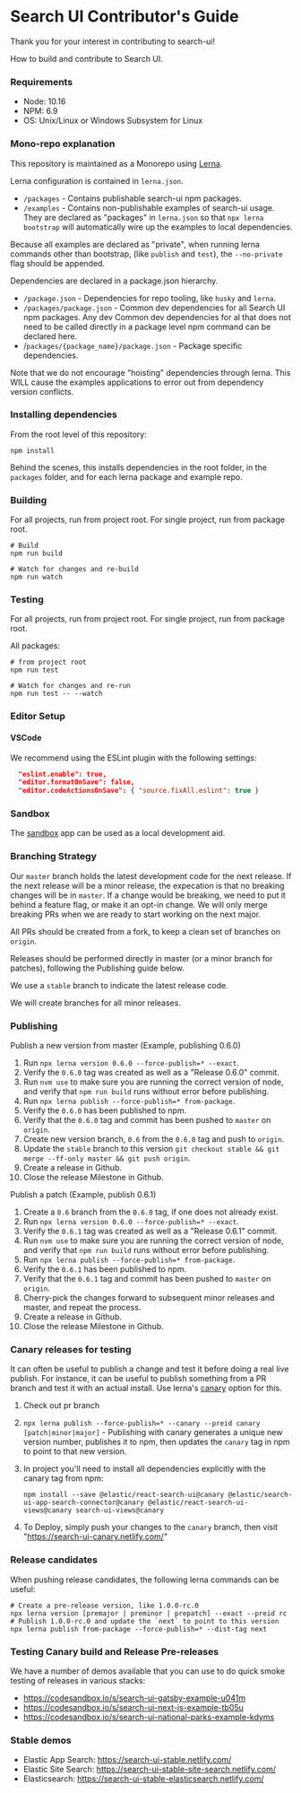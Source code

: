 # Search UI Contributor's Guide

Thank you for your interest in contributing to search-ui!

How to build and contribute to Search UI.

### Requirements

- Node: 10.16
- NPM: 6.9
- OS: Unix/Linux or Windows Subsystem for Linux

### Mono-repo explanation

This repository is maintained as a Monorepo using [Lerna](https://github.com/lerna/lerna).

Lerna configuration is contained in `lerna.json`.

- `/packages` - Contains publishable search-ui npm packages.
- `/examples` - Contains non-publishable examples of search-ui usage. They are declared
  as "packages" in `lerna.json` so that `npx lerna bootstrap` will automatically wire up the
  examples to local dependencies.

Because all examples are declared as "private", when running lerna commands other than bootstrap, (like `publish` and `test`), the `--no-private` flag should be appended.

Dependencies are declared in a package.json hierarchy.

- `/package.json` - Dependencies for repo tooling, like `husky` and `lerna`.
- `/packages/package.json` - Common dev dependencies for all Search UI npm packages. Any dev Common dev dependencies for al that does not need to be called directly in a package level npm command
  can be declared here.
- /`packages/{package_name}/package.json` - Package specific dependencies.

Note that we do not encourage "hoisting" dependencies through lerna. This WILL
cause the examples applications to error out from dependency version conflicts.

### Installing dependencies

From the root level of this repository:

```shell
npm install
```

Behind the scenes, this installs dependencies in the root folder, in the `packages` folder, and for each lerna package and example repo.

### Building

For all projects, run from project root. For single project, run from
package root.

```shell
# Build
npm run build

# Watch for changes and re-build
npm run watch
```

### Testing

For all projects, run from project root. For single project, run from
package root.

All packages:

```shell
# from project root
npm run test

# Watch for changes and re-run
npm run test -- --watch
```

### Editor Setup

#### VSCode

We recommend using the ESLint plugin with the following settings:

```json
  "eslint.enable": true,
  "editor.formatOnSave": false,
  "editor.codeActionsOnSave": { "source.fixAll.eslint": true }
```

### Sandbox

The [sandbox](examples/sandbox/README.md) app can be used as a local development aid.

### Branching Strategy

Our `master` branch holds the latest development code for the next release. If the next release will be a minor release, the expecation is that no breaking changes will be in `master`. If a change would be breaking, we need to put it behind a feature flag, or make it an opt-in change. We will only merge breaking PRs when we are ready to start working on the next major.

All PRs should be created from a fork, to keep a clean set of branches on `origin`.

Releases should be performed directly in master (or a minor branch for patches), following the Publishing guide below.

We use a `stable` branch to indicate the latest release code.

We will create branches for all minor releases.

### Publishing

Publish a new version from master
(Example, publishing 0.6.0)

1. Run `npx lerna version 0.6.0 --force-publish=* --exact`.
1. Verify the `0.6.0` tag was created as well as a "Release 0.6.0" commit.
1. Run `nvm use` to make sure you are running the correct version of node, and verify that `npm run build` runs without error before publishing.
1. Run `npx lerna publish --force-publish=* from-package`.
1. Verify the `0.6.0` has been published to npm.
1. Verify that the `0.6.0` tag and commit has been pushed to `master` on `origin`.
1. Create new version branch, `0.6` from the `0.6.0` tag and push to `origin`.
1. Update the `stable` branch to this version `git checkout stable && git merge --ff-only master && git push origin`.
1. Create a release in Github.
1. Close the release Milestone in Github.

Publish a patch
(Example, publish 0.6.1)

1. Create a `0.6` branch from the `0.6.0` tag, if one does not already exist.
1. Run `npx lerna version 0.6.0 --force-publish=* --exact`.
1. Verify the `0.6.1` tag was created as well as a "Release 0.6.1" commit.
1. Run `nvm use` to make sure you are running the correct version of node, and verify that `npm run build` runs without error before publishing.
1. Run `npx lerna publish --force-publish=* from-package`.
1. Verify the `0.6.1` has been published to npm.
1. Verify that the `0.6.1` tag and commit has been pushed to `master` on `origin`.
1. Cherry-pick the changes forward to subsequent minor releases and master, and repeat the process.
1. Create a release in Github.
1. Close the release Milestone in Github.

### Canary releases for testing

It can often be useful to publish a change and test it before doing a real live publish. For instance, it can be useful to publish something from a PR branch and test it with an actual install. Use lerna's [canary](https://github.com/lerna/lerna/tree/master/commands/publish#--canary)
option for this.

1. Check out pr branch
1. `npx lerna publish --force-publish=* --canary --preid canary [patch|minor|major]` - Publishing with canary generates a unique new version number, publishes it to npm, then updates the `canary` tag in npm to point to that new version.
1. In project you'll need to install all dependencies explicitly with the canary tag from npm:

   ```
   npm install --save @elastic/react-search-ui@canary @elastic/search-ui-app-search-connector@canary @elastic/react-search-ui-views@canary search-ui-views@canary
   ```

1. To Deploy, simply push your changes to the `canary` branch, then visit "https://search-ui-canary.netlify.com/"

### Release candidates

When pushing release candidates, the following lerna commands can be useful:

```
# Create a pre-release version, like 1.0.0-rc.0
npx lerna version [premajor | preminor | prepatch] --exact --preid rc
# Publish 1.0.0-rc.0 and update the `next` to point to this version
npx lerna publish from-package --force-publish=* --dist-tag next
```

### Testing Canary build and Release Pre-releases

We have a number of demos available that you can use to do quick smoke testing of releases in various
stacks:

- https://codesandbox.io/s/search-ui-gatsby-example-u041m
- https://codesandbox.io/s/search-ui-next-js-example-tb05u
- https://codesandbox.io/s/search-ui-national-parks-example-kdyms

### Stable demos

- Elastic App Search: https://search-ui-stable.netlify.com/
- Elastic Site Search: https://search-ui-stable-site-search.netlify.com/
- Elasticsearch: https://search-ui-stable-elasticsearch.netlify.com/
